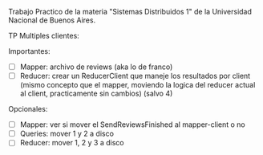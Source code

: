 Trabajo Practico de la materia "Sistemas Distribuidos 1" de la Universidad Nacional de Buenos Aires.

TP Multiples clientes:

Importantes:

- [ ] Mapper: archivo de reviews (aka lo de franco)
- [ ] Reducer: crear un ReducerClient que maneje los resultados por client (mismo concepto que el mapper, moviendo la logica del reducer actual al client, practicamente sin cambios) (salvo 4)

Opcionales:

- [ ] Mapper: ver si mover el SendReviewsFinished al mapper-client o no
- [ ] Queries: mover 1 y 2 a disco
- [ ] Reducer: mover 1, 2 y 3 a disco
